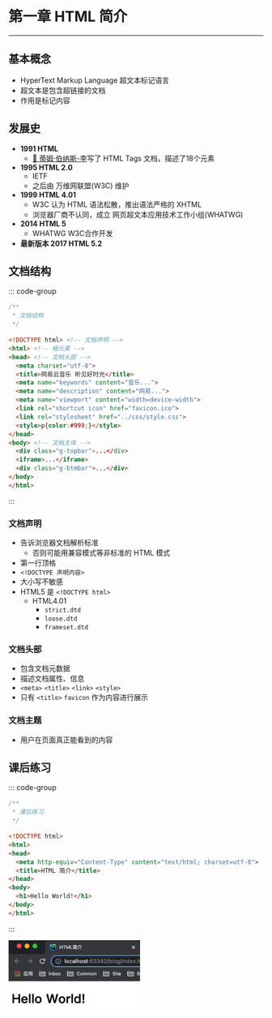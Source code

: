 # 第一章 HTML 简介

---

<Badge type="tip" text="html" />

## 基本概念

* HyperText Markup Language 超文本标记语言
* 超文本是包含超链接的文档
* 作用是标记内容

## 发展史

* **1991 HTML**
  * [📎 蒂姆·伯纳斯-李](https://zh.wikipedia.org/wiki/%E8%92%82%E5%A7%86%C2%B7%E4%BC%AF%E7%BA%B3%E6%96%AF-%E6%9D%8E)写了 HTML Tags 文档，描述了18个元素
* **1995 HTML 2.0**
  * IETF
  * 之后由 万维网联盟(W3C) 维护
* **1999 HTML 4.01**
  * W3C 认为 HTML 语法松散，推出语法严格的 XHTML
  * 浏览器厂商不认同，成立 网页超文本应用技术工作小组(WHATWG)
* **2014 HTML 5**
  * WHATWG W3C合作开发
* **最新版本 2017 HTML 5.2**

## 文档结构

::: code-group
```js :no-line-numbers [index.js]
/**
 * 文档结构
 */
```
```html [index.html]
<!DOCTYPE html> <!-- 文档声明 -->
<html> <!-- 根元素 -->
<head> <!-- 文档头部 -->
  <meta charset="utf-8">
  <title>网易云音乐 听见好时光</title>
  <meta name="keywords" content="音乐...">
  <meta name="description" content="网易...">
  <meta name="viewport" content="width=device-width">
  <link rel="shortcut icon" href="favicon.ico">
  <link rel="stylesheet" href="../css/style.css">
  <style>p{color:#999;}</style>
</head>
<body> <!-- 文档主体 -->
  <div class="g-topbar"›...</div>
  <iframe>...</iframe>
  <div class="g-btmbar">...</div>
</body>
</html>
```
:::

### 文档声明

* 告诉浏览器文档解析标准
  * 否则可能用兼容模式等非标准的 HTML 模式
* 第一行顶格
* `<!DOCTYPE 声明内容>`
* 大小写不敏感
* HTML5 是 `<!DOCTYPE html>`
  * HTML4.01
    * `strict.dtd`
    * `loose.dtd`
    * `frameset.dtd`

### 文档头部

* 包含文档元数据
* 描述文档属性、信息
* `<meta>` `<title>` `<link>` `<style>`
* 只有 `<title>` `favicon` 作为内容进行展示

### 文档主题

* 用户在页面真正能看到的内容

## 课后练习

::: code-group
```js :no-line-numbers [index.js]
/**
 * 课后练习
 */
```
```html [index.html]
<!DOCTYPE html>
<html>
<head>
  <meta http-equiv="Content-Type" content="text/html; charset=utf-8">
  <title>HTML 简介</title>
</head>
<body>
  <h1>Hello World!</h1>
</body>
</html>
```
:::

<img src="./assets/introduction-test.png" width="260" alt="HTML 简介 课后练习">